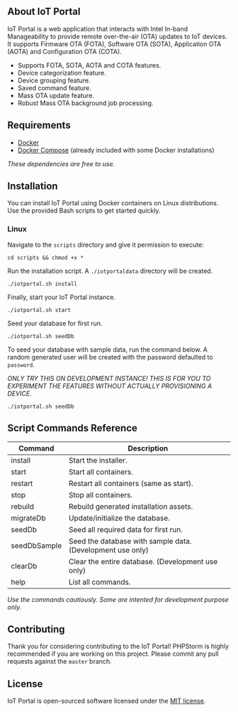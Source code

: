 ## About IoT Portal

IoT Portal is a web application that interacts with Intel In-band Manageability to provide remote over-the-air (OTA) updates to IoT devices. It supports Firmware OTA (FOTA), Software OTA (SOTA), Application OTA (AOTA) and Configuration OTA (COTA). 

- Supports FOTA, SOTA, AOTA and COTA features.
- Device categorization feature.
- Device grouping feature.
- Saved command feature.
- Mass OTA update feature.
- Robust Mass OTA background job processing.

## Requirements

- [Docker](https://www.docker.com/community-edition#/download)
- [Docker Compose](https://docs.docker.com/compose/install/) (already included with some Docker installations)

*These dependencies are free to use.*

## Installation

You can install IoT Portal using Docker containers on Linux distributions. Use the provided Bash scripts to get started quickly.

### Linux

Navigate to the `scripts` directory and give it permission to execute:

```
cd scripts && chmod +x *
```

Run the installation script. A `./iotportaldata` directory will be created.

```
./iotportal.sh install 
```

Finally, start your IoT Portal instance.

```
./iotportal.sh start 
```

Seed your database for first run.

```
./iotportal.sh seedDb 
```

To seed your database with sample data, run the command below. A random generated user will be created with the password defaulted to `password`.

*ONLY TRY THIS ON DEVELOPMENT INSTANCE! THIS IS FOR YOU TO EXPERIMENT THE FEATURES WITHOUT ACTUALLY PROVISIONING A DEVICE.*
```
./iotportal.sh seedDb 
```

## Script Commands Reference

Command | Description
---------------------- | ------------------------------------
install | Start the installer.
start | Start all containers.
restart	| Restart all containers (same as start).
stop | Stop all containers.
rebuild	| Rebuild generated installation assets.
migrateDb | Update/initialize the database.
seedDb | Seed all required data for first run.
seedDbSample | Seed the database with sample data. (Development use only)
clearDb | Clear the entire database. (Development use only)
help | List all commands.

*Use the commands cautiously. Some are intented for development purpose only.*

## Contributing

Thank you for considering contributing to the IoT Portal! PHPStorm is highly recommended if you are working on this project. Please commit any pull requests against the `master` branch.

## License

IoT Portal is open-sourced software licensed under the [MIT license](https://opensource.org/licenses/MIT).
